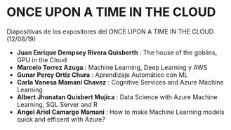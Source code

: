 # ONCE UPON A TIME IN THE CLOUD
Diapositivas de los expositores del ONCE UPON A TIME IN THE CLOUD (12/08/19)
- **Juan Enrique Dempsey Rivera Quisberth** : The house of the goblins, GPU in the Cloud
- **Marcelo Torrez Azuga** : Machine Learning, Deep Learning y AWS
- **Gunar Percy Ortiz Chura** : Aprendizaje Automático con ML
- **Carla Vanesa Mamani Chavez** : Cognitive Services and Azure Machine Learning
- **Albert Jhonatan Quisbert Mujica** : Data Science with Azure Machine Learning, SQL Server and R
- **Angel Ariel Camargo Mamani** : How to make Machine Learning models quick and efficent with Azure?